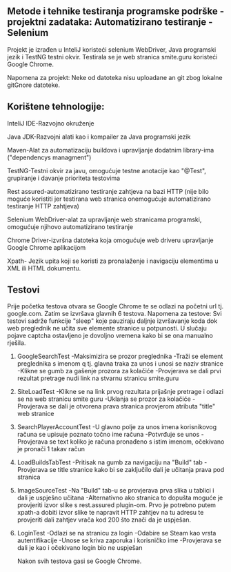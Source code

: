 ## Metode i tehnike testiranja programske podrške - projektni zadataka: Automatizirano testiranje - Selenium  


Projekt je izrađen u InteliJ koristeći selenium WebDriver, Java programski jezik i TestNG testni okvir.
Testirala se je web stranica smite.guru koristeći Google Chrome.

Napomena za projekt: Neke  od datoteka nisu uploadane an git zbog lokalne gitGnore datoteke.
## Korištene tehnologije:

InteliJ IDE-Razvojno okruženje

Java JDK-Razvojni alati kao i kompailer za Java programski jezik

Maven-Alat za automatizaciju buildova i upravljanje dodatnim library-ima ("dependencys managment")

TestNG-Testni okvir za javu, omogućuje testne anotacije kao "@Test", grupiranje i davanje prioriteta testovima

Rest assured-automatizirano testiranje zahtjeva na bazi HTTP (nije bilo moguće koristiti jer testirana web stranica onemogućuje automatizirano testiranje HTTP zahtjeva)

Selenium WebDriver-alat za upravljanje web stranicama programski, omogućuje njihovo automatizirano testiranje

Chrome Driver-izvršna datoteka koja omogućuje web driveru upravljanje Google Chrome aplikacijom

Xpath- Jezik upita koji se koristi za pronalaženje i navigaciju elementima u XML ili HTML dokumentu.

## Testovi

Prije početka testova otvara se Google Chrome te se odlazi na početni url tj. google.com. Zatim se izvršava glavnih 6 testova.
Napomena za testove: Svi testovi sadrže funkcije "sleep" koje pauziraju daljnje izvršavanje koda dok web preglednik ne učita sve elemente stranice u potpunosti. U slučaju pojave captcha ostavljeno je dovoljno vremena kako bi se ona manualno rješila.

1. GoogleSearchTest
   -Maksimizira se prozor preglednika
   -Traži se element preglednika s imenom q tj. glavna traka za unos i unosi se naziv stranice
   -Klikne se gumb za gašenje prozora za kolačiće
   -Provjerava se dali prvi rezultat pretrage nudi link na stvarnu stranicu smite.guru

2. SiteLoadTest
   -Klikne se na link prvog rezultata prijašnje pretrage i odlazi se na web stranicu smite guru
   -Uklanja se prozor za kolačiće
   -Provjerava se dali je otvorena prava stranica provjerom atributa "title" web stranice

3. SearchPlayerAccountTest
   -U glavno polje za unos imena korisnikovog računa se upisuje poznato točno ime računa
   -Potvrđuje se unos
   -Provjerava se text koliko je računa pronađeno s istim imenom, očekivano je pronači 1 takav račun

4. LoadBuildsTabTest
   -Pritisak na gumb za navigaciju na "Build" tab
   -Provjerava se title stranice kako bi se zaključilo dali je učitanja prava pod stranica 

5. ImageSourceTest
   -Na "Build" tab-u se provjerava prva slika u tablici i dali je uspješno učitana
   -Alternativno ako stranica to dopušta moguće je provjeriti izvor slike s rest.assured plugin-om. Prvo je potrebno putem xpath-a dobiti izvor slike te napravit HTTP zahtjev na tu adresu te provjeriti dali zahtjev vrača kod 200 što znači da je uspješan.
   
6. LoginTest
   -Odlazi se na stranicu za login
   -Odabire se Steam kao vrsta autentifikacije
   -Unose se kriva zaporuka i korisničko ime
   -Provjerava se dali je kao i očekivano login bio ne uspješan

   Nakon svih testova gasi se Google Chrome.


